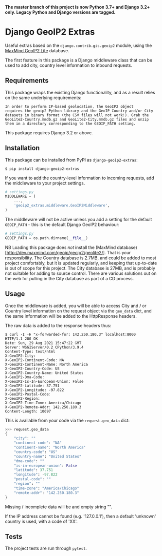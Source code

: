 **The master branch of this project is now Python 3.7+ and Django 3.2+ only. Legacy Python and Django versions are tagged.**

# Django GeoIP2 Extras

Useful extras based on the `django.contrib.gis.geoip2` module, using
the [MaxMind GeoIP2 Lite](http://dev.maxmind.com/geoip/geoip2/geolite2/) database.

The first feature in this package is a Django middleware class that can
be used to add city, country level information to inbound requests.

## Requirements

This package wraps the existing Django functionality, and as a result
relies on the same underlying requirements:

    In order to perform IP-based geolocation, the GeoIP2 object
    requires the geoip2 Python library and the GeoIP Country and/or City
    datasets in binary format (the CSV files will not work!). Grab the
    GeoLite2-Country.mmdb.gz and GeoLite2-City.mmdb.gz files and unzip
    them in a directory corresponding to the GEOIP_PATH setting.

This package requires Django 3.2 or above.

## Installation

This package can be installed from PyPI as `django-geoip2-extras`:

```
$ pip install django-geoip2-extras
```

If you want to add the country-level information to incoming requests,
add the middleware to your project settings.

```python
# settings.py
MIDDLEWARE = (
    ...,
    'geoip2_extras.middleware.GeoIP2Middleware',
)
```

The middleware will not be active unless you add a setting for the
default `GEOIP_PATH` - this is the default Django GeoIP2 behaviour:

```python
# settings.py
GEOIP_PATH = os.path.dirname(__file__)
```

NB Loading this package does *not* install the (MaxMind
database)[http://dev.maxmind.com/geoip/geoip2/geolite2/]. That is your
responsibility. The Country database is 2.7MB, and could be added to
most project comfortably, but it is updated regularly, and keeping that
up-to-date is out of scope for this project. The City database is 27MB,
and is probably not suitable for adding to source control. There are
various solutions out on the web for pulling in the City database as
part of a CD process.

## Usage

Once the middleware is added, you will be able to access City and / or
Country level information on the request object via the `geo_data` dict,
and the same information will be added to the HttpResponse headers.

The raw data is added to the response headers thus:

```
$ curl -I -H "x-forwarded-for: 142.250.180.3" localhost:8000
HTTP/1.1 200 OK
Date: Sun, 29 Aug 2021 15:47:22 GMT
Server: WSGIServer/0.2 CPython/3.9.4
Content-Type: text/html
X-GeoIP2-City:
X-GeoIP2-Continent-Code: NA
X-GeoIP2-Continent-Name: North America
X-GeoIP2-Country-Code: US
X-GeoIP2-Country-Name: United States
X-GeoIP2-Dma-Code:
X-GeoIP2-Is-In-European-Union: False
X-GeoIP2-Latitude: 37.751
X-GeoIP2-Longitude: -97.822
X-GeoIP2-Postal-Code:
X-GeoIP2-Region:
X-GeoIP2-Time-Zone: America/Chicago
X-GeoIP2-Remote-Addr: 142.250.180.3
Content-Length: 10697
```

This is available from your code via the `request.geo_data` dict:


```python
>>> request.geo_data
{
    "city": ""
    "continent-code": "NA"
    "continent-name": "North America"
    "country-code": "US"
    "country-name": "United States"
    "dma-code": ""
    "is-in-european-union": False
    "latitude": 37.751
    "longitude": -97.822
    "postal-code": ""
    "region": ""
    "time-zone": "America/Chicago"
    "remote-addr": "142.250.180.3"
}
```

Missing / incomplete data will be and empty string "".

If the IP address cannot be found (e.g. '127.0.0.1'), then a default
'unknown' country is used, with a code of 'XX'.

## Tests

The project tests are run through `pytest`.
